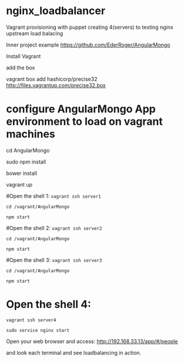 # nginx_loadbalancer
Vagrant provisioning with puppet creating 4(servers)  to testing nginx upstream load balacing

 Inner project example https://github.com/EderRoger/AngularMongo

 Install Vagrant

 add the box   

vagrant box add hashicorp/precise32 http://files.vagrantup.com/precise32.box

# configure AngularMongo App environment to load on vagrant machines
cd AngularMongo

sudo npm install

bower install

vagrant up

#Open the shell 1:
``vagrant ssh server1``

``cd /vagrant/AngularMongo``

``npm start``

#Open the shell 2:
``vagrant ssh server2``

``cd /vagrant/AngularMongo``

``npm start``

#Open the shell 3:
``vagrant ssh server3``

``cd /vagrant/AngularMongo``

``npm start``

# Open the shell 4:

``vagrant ssh server4``

``sudo service nginx start
``

Open your web browser and access: http://192.168.33.13/app/#/people

and look each terminal and see loadbalancing in action.